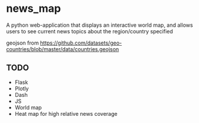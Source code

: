 # news_map
A python web-application that displays an interactive world map, and allows users to see current news topics about the region/country specified

geojson from https://github.com/datasets/geo-countries/blob/master/data/countries.geojson

## TODO
- Flask
- Plotly
- Dash
- JS
- World map
- Heat map for high relative news coverage
